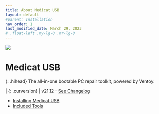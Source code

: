 ```yaml
---
title: About Medicat USB
layout: default
#parent: Installation
nav_order: 1
last_modified_date: March 29, 2023
# .float-left .my-lg-0 .mr-lg-8
---
```


![](../../assets/images/medicat_usb.png)
# Medicat USB

{: .hihead}
The all-in-one bootable PC repair toolkit, powered by Ventoy.

| {: .curversion} |
v21.12 - [See Changelog](../../usb/changelog/)

* [Installing Medicat USB](../../usb/installing/)
* [Included Tools](../../usb/tools/)



